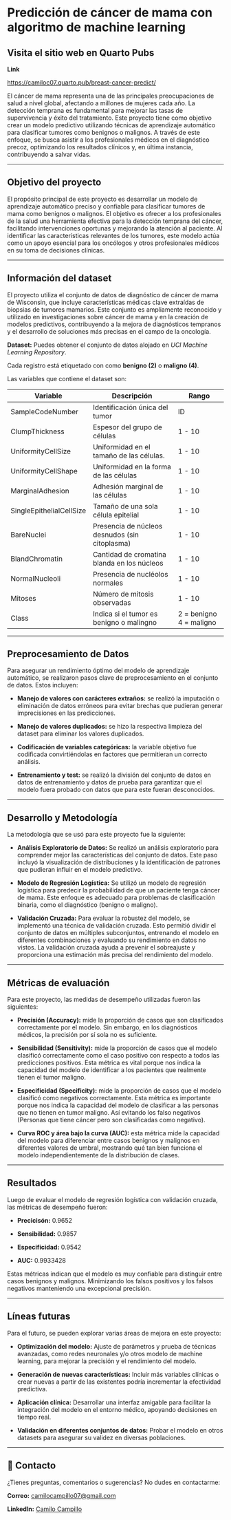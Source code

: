 # Predicción de cáncer de mama con algoritmo de machine learning

## Visita el sitio web en Quarto Pubs

**Link** 

https://camiloc07.quarto.pub/breast-cancer-predict/

El cáncer de mama representa una de las principales preocupaciones de salud a nivel global, afectando a millones de mujeres cada año. La detección temprana es fundamental para mejorar las tasas de supervivencia y éxito del tratamiento. Este proyecto tiene como objetivo crear un modelo predictivo utilizando técnicas de aprendizaje automático para clasificar tumores como benignos o malignos. A través de este enfoque, se busca asistir a los profesionales médicos en el diagnóstico precoz, optimizando los resultados clínicos y, en última instancia, contribuyendo a salvar vidas.

---

## Objetivo del proyecto

El propósito principal de este proyecto es desarrollar un modelo de aprendizaje automático preciso y confiable para clasificar tumores de mama como benignos o malignos. El objetivo es ofrecer a los profesionales de la salud una herramienta efectiva para la detección temprana del cáncer, facilitando intervenciones oportunas y mejorando la atención al paciente. Al identificar las características relevantes de los tumores, este modelo actúa como un apoyo esencial para los oncólogos y otros profesionales médicos en su toma de decisiones clínicas.

---

## Información del dataset

El proyecto utiliza el conjunto de datos de diagnóstico de cáncer de mama de Wisconsin, que incluye características médicas clave extraídas de biopsias de tumores mamarios. Este conjunto es ampliamente reconocido y utilizado en investigaciones sobre cáncer de mama y en la creación de modelos predictivos, contribuyendo a la mejora de diagnósticos tempranos y el desarrollo de soluciones más precisas en el campo de la oncología.

**Dataset:** Puedes obtener el conjunto de datos alojado en *UCI Machine Learning Repository*.

Cada registro está etiquetado con como **benigno (2)** o **maligno (4)**.

Las variables que contiene el dataset son:

| Variable                 | Descripción                                    | Rango        |
|--------------------------|------------------------------------------------|--------------|
| SampleCodeNumber         | Identificación única del tumor                 | ID           |
| ClumpThickness           | Espesor del grupo de células                   | 1 - 10       |
| UniformityCellSize       | Uniformidad en el tamaño de las células.       | 1 - 10       |
| UniformityCellShape      | Uniformidad en la forma de las células         | 1 - 10       |
| MarginalAdhesion         | Adhesión marginal de las células               | 1 - 10       |
| SingleEpithelialCellSize | Tamaño de una sola célula epitelial            | 1 - 10       |
| BareNuclei               | Presencia de núcleos desnudos (sin citoplasma) | 1 - 10       |
| BlandChromatin           | Cantidad de cromatina blanda en los núcleos    | 1 - 10       |
| NormalNucleoli           | Presencia de nucléolos normales                | 1 - 10       |
| Mitoses                  | Número de mitosis observadas                   | 1 - 10       |
| Class                    | Indica si el tumor es benigno o malingno       | 2 = benigno  4 = maligno  |
---

## Preprocesamiento de Datos

Para asegurar un rendimiento óptimo del modelo de aprendizaje automático, se realizaron pasos clave de preprocesamiento en el conjunto de datos. Estos incluyen:

- **Manejo de valores con carácteres extraños:** se realizó la imputación o eliminación de datos erróneos para evitar brechas que pudieran generar imprecisiones en las predicciones.

- **Manejo de valores duplicados:** se hizo la respectiva limpieza del dataset para eliminar los valores duplicados.

- **Codificación de variables categóricas:** la variable objetivo fue codificada convirtiéndolas en factores que permitieran un correcto análisis.

- **Entrenamiento y test:** se realizó la división del conjunto de datos en datos de entrenamiento y datos de prueba para garantizar que el modelo fuera probado con datos que para este fueran desconocidos.

---

## Desarrollo y Metodología

La metodología que se usó para este proyecto fue la siguiente: 

- **Análisis Exploratorio de Datos:** Se realizó un análisis exploratorio para comprender mejor las características del conjunto de datos. Este paso incluyó la visualización de distribuciones y la identificación de patrones que pudieran influir en el modelo predictivo.

- **Modelo de Regresión Logística:** Se utilizó un modelo de regresión logística para predecir la probabilidad de que un paciente tenga cáncer de mama. Este enfoque es adecuado para problemas de clasificación binaria, como el diagnóstico (benigno o maligno).

- **Validación Cruzada:** Para evaluar la robustez del modelo, se implementó una técnica de validación cruzada. Esto permitió dividir el conjunto de datos en múltiples subconjuntos, entrenando el modelo en diferentes combinaciones y evaluando su rendimiento en datos no vistos. La validación cruzada ayuda a prevenir el sobreajuste y proporciona una estimación más precisa del rendimiento del modelo.

---

## Métricas de evaluación

Para este proyecto, las medidas de desempeño utilizadas fueron las siguientes:

- **Precisión (Accuracy):** mide la proporción de casos que son clasificados correctamente por el modelo. Sin embargo, en los diagnósticos médicos, la precisión por sí sola no es suficiente.

- **Sensibilidad (Sensitivity):** mide la proporción de casos que el modelo clasificó correctamente como el caso positivo con respecto a todos las predicciones positivos. Esta métrica es vital porque nos indica la capacidad del modelo de identificar a los pacientes que realmente tienen el tumor maligno.

- **Especificidad (Specificity):** mide la proporción de casos que el modelo clasificó como negativos correctamente. Esta métrica es importante porque nos indica la capacidad del modelo de clasificar a las personas que no tienen en tumor maligno. Así evitando los falso negativos (Personas que tiene cáncer pero son clasificadas como negativo).

- **Curva ROC y área bajo la curva (AUC):** esta métrica mide la capacidad del modelo para diferenciar entre casos benignos y malignos en diferentes valores de umbral, mostrando qué tan bien funciona el modelo independientemente de la distribución de clases.

---

## Resultados

Luego de evaluar el modelo de regresión logística con validación cruzada, las métricas de desempeño fueron:

- **Precicisón:** $0.9652$

- **Sensibilidad:** $0.9857$

- **Especificidad:** $0.9542$

- **AUC:** $0.9933428$

Estas métricas indican que el modelo es muy confiable para distinguir entre casos benignos y malignos. Minimizando los falsos positivos y los falsos negativos manteniendo una excepcional precisión. 

---

## Líneas futuras

Para el futuro, se pueden explorar varias áreas de mejora en este proyecto:

- **Optimización del modelo:** Ajuste de parámetros y prueba de técnicas avanzadas, como redes neuronales y/o otros modelo de machine learning, para mejorar la precisión y el rendimiento del modelo.

- **Generación de nuevas características:** Incluir más variables clínicas o crear nuevas a partir de las existentes podría incrementar la efectividad predictiva.

- **Aplicación clínica:** Desarrollar una interfaz amigable para facilitar la integración del modelo en el entorno médico, apoyando decisiones en tiempo real.

- **Validación en diferentes conjuntos de datos:** Probar el modelo en otros datasets para asegurar su validez en diversas poblaciones.

---

## 📢 Contacto

¿Tienes preguntas, comentarios o sugerencias? No dudes en contactarme:

**Correo:** camilocampillo07@gmail.com

**LinkedIn:** [Camilo Campillo](https://www.linkedin.com/in/camilo-campillo-mart%C3%ADnez/)





 





